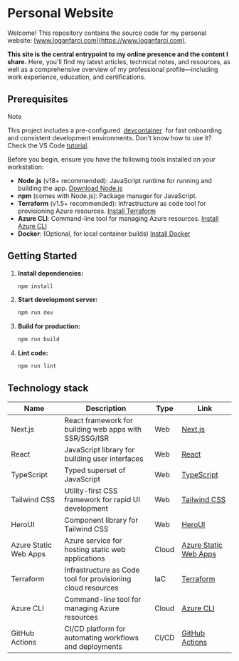 # Personal Website

Welcome! This repository contains the source code for my personal website: [www.loganfarci.com](https://www.loganfarci.com).

**This site is the central entrypoint to my online presence and the content I share.** Here, you'll find my latest articles, technical notes, and resources, as well as a comprehensive overview of my professional profile—including work experience, education, and certifications.

## Prerequisites

> [!NOTE]
>
> This project includes a pre-configured  [devcontainer](https://containers.dev/)  for fast onboarding and consistent development environments. Don't know how to use it? Check the VS Code [tutorial](https://code.visualstudio.com/docs/devcontainers/tutorial).

Before you begin, ensure you have the following tools installed on your workstation:

- **Node.js** (v18+ recommended): JavaScript runtime for running and building the app. [Download Node.js](https://nodejs.org/)
- **npm** (comes with Node.js): Package manager for JavaScript.
- **Terraform** (v1.5+ recommended): Infrastructure as code tool for provisioning Azure resources. [Install Terraform](https://developer.hashicorp.com/terraform/tutorials/aws-get-started/install-cli)
- **Azure CLI**: Command-line tool for managing Azure resources. [Install Azure CLI](https://learn.microsoft.com/en-us/cli/azure/install-azure-cli)
- **Docker**: (Optional, for local container builds) [Install Docker](https://www.docker.com/get-started/)

## Getting Started

1. **Install dependencies:**

   ```bash
   npm install
   ```

2. **Start development server:**

   ```bash
   npm run dev
   ```

3. **Build for production:**

   ```bash
   npm run build
   ```

4. **Lint code:**

   ```bash
   npm run lint
   ```

## Technology stack

| Name                  | Description                                                  | Type  | Link                                                                                   |
| --------------------- | ------------------------------------------------------------ | ----- | -------------------------------------------------------------------------------------- |
| Next.js               | React framework for building web apps with SSR/SSG/ISR       | Web   | [Next.js](https://nextjs.org/)                                                         |
| React                 | JavaScript library for building user interfaces              | Web   | [React](https://react.dev/)                                                            |
| TypeScript            | Typed superset of JavaScript                                 | Web   | [TypeScript](https://www.typescriptlang.org/)                                          |
| Tailwind CSS          | Utility-first CSS framework for rapid UI development         | Web   | [Tailwind CSS](https://tailwindcss.com/)                                               |
| HeroUI                | Component library for Tailwind CSS                           | Web   | [HeroUI](https://heroui.com/)                                                          |
| Azure Static Web Apps | Azure service for hosting static web applications            | Cloud | [Azure Static Web Apps](https://azure.microsoft.com/en-us/products/app-service/static) |
| Terraform             | Infrastructure as Code tool for provisioning cloud resources | IaC   | [Terraform](https://www.terraform.io/)                                                 |
| Azure CLI             | Command-line tool for managing Azure resources               | Cloud | [Azure CLI](https://learn.microsoft.com/en-us/cli/azure/)                              |
| GitHub Actions        | CI/CD platform for automating workflows and deployments      | CI/CD | [GitHub Actions](https://github.com/features/actions)                                  |
